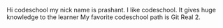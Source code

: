 Hi codeschool my nick name is prashant.
I like codeschool.
It gives huge knowledge to the learner
My favorite codeschool path is Git Real 2.
